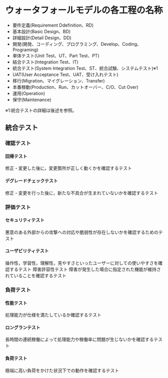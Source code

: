 # ウォータフォールモデルの各工程の名称

- 要件定義(Requirement Ddefinition、RD)
- 基本設計(Basic Design、BD)
- 詳細設計(Detail Design、DD)
- 開発(開発、コーディング、プログラミング、Develop、Coding、Programing)
- 単体テスト(Unit Test、UT、Part Test、PT)
- 結合テスト(Integration Test、IT)
- 統合テスト(System Integration Test、ST、統合試験、システムテスト)※1
- UAT(User Acceptance Test、UAT、受け入れテスト)
- 移行(Migration、マイグレーション、Transfer)
- 本番稼動(Production、Run、カットオーバー、C/O、Cut Over)
- 運用(Operation)
- 保守(Maintenance)



※1:統合テストの詳細は後述を参照。

## 統合テスト
### 確認テスト

#### 回帰テスト
修正・変更した後に，変更箇所が正しく動くかを確認するテスト

#### デグレードチェックテスト
修正・変更を行った後に，新たな不具合が生まれていないかを確認するテスト


### 評価テスト

#### セキュリティテスト
悪意のある外部からの攻撃への対応や脆弱性が存在しないかを確認するためのテスト

#### ユーザビリティテスト
操作性，学習性，理解性，見やすさといったユーザーに対しての使いやすさを確認するテスト
障害許容性テスト
障害が発生した場合に指定された機能が維持されていることを確認するテスト

### 負荷テスト

#### 性能テスト
処理能力が仕様を満たしているか確認するテスト

#### ロングランテスト
長時間の連続稼働によって処理能力や稼働率に問題が生じないかを確認するテスト

#### 負荷テスト
極端に高い負荷をかけた状況下での動作を確認するテスト


